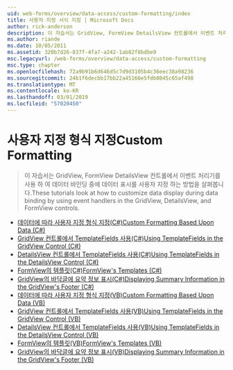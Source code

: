 ```yaml
---
uid: web-forms/overview/data-access/custom-formatting/index
title: 사용자 지정 서식 지정 | Microsoft Docs
author: rick-anderson
description: 이 자습서는 GridView, FormView DetailsView 컨트롤에서 이벤트 처리기를 사용 하 여 데이터 바인딩 중에 데이터 표시를 사용자 지정 하는 방법을 살펴봅니다.
ms.author: riande
ms.date: 10/05/2011
ms.assetid: 320b7d26-837f-4fa7-a242-1ab82f8bdbe9
msc.legacyurl: /web-forms/overview/data-access/custom-formatting
msc.type: chapter
ms.openlocfilehash: 72a9b91b6d646d5c7d9d3105b4c36eec38a98236
ms.sourcegitcommit: 24b1f6decbb17bb22a45166e5fdb0845c65af498
ms.translationtype: MT
ms.contentlocale: ko-KR
ms.lasthandoff: 03/01/2019
ms.locfileid: "57020450"
---
```

<a name="custom-formatting"></a><span data-ttu-id="a03d3-103">사용자 지정 형식 지정</span><span class="sxs-lookup"><span data-stu-id="a03d3-103">Custom Formatting</span></span>
====================
> <span data-ttu-id="a03d3-104">이 자습서는 GridView, FormView DetailsView 컨트롤에서 이벤트 처리기를 사용 하 여 데이터 바인딩 중에 데이터 표시를 사용자 지정 하는 방법을 살펴봅니다.</span><span class="sxs-lookup"><span data-stu-id="a03d3-104">These tutorials look at how to customize data display during data binding by using event handlers in the GridView, DetailsView, and FormView controls.</span></span>


- [<span data-ttu-id="a03d3-105">데이터에 따라 사용자 지정 형식 지정(C#)</span><span class="sxs-lookup"><span data-stu-id="a03d3-105">Custom Formatting Based Upon Data (C#)</span></span>](custom-formatting-based-upon-data-cs.md)
- [<span data-ttu-id="a03d3-106">GridView 컨트롤에서 TemplateFields 사용(C#)</span><span class="sxs-lookup"><span data-stu-id="a03d3-106">Using TemplateFields in the GridView Control (C#)</span></span>](using-templatefields-in-the-gridview-control-cs.md)
- [<span data-ttu-id="a03d3-107">DetailsView 컨트롤에서 TemplateFields 사용(C#)</span><span class="sxs-lookup"><span data-stu-id="a03d3-107">Using TemplateFields in the DetailsView Control (C#)</span></span>](using-templatefields-in-the-detailsview-control-cs.md)
- [<span data-ttu-id="a03d3-108">FormView의 템플릿(C#)</span><span class="sxs-lookup"><span data-stu-id="a03d3-108">FormView's Templates (C#)</span></span>](using-the-formview-s-templates-cs.md)
- [<span data-ttu-id="a03d3-109">GridView의 바닥글에 요약 정보 표시(C#)</span><span class="sxs-lookup"><span data-stu-id="a03d3-109">Displaying Summary Information in the GridView's Footer (C#)</span></span>](displaying-summary-information-in-the-gridview-s-footer-cs.md)
- [<span data-ttu-id="a03d3-110">데이터에 따라 사용자 지정 형식 지정(VB)</span><span class="sxs-lookup"><span data-stu-id="a03d3-110">Custom Formatting Based Upon Data (VB)</span></span>](custom-formatting-based-upon-data-vb.md)
- [<span data-ttu-id="a03d3-111">GridView 컨트롤에서 TemplateFields 사용(VB)</span><span class="sxs-lookup"><span data-stu-id="a03d3-111">Using TemplateFields in the GridView Control (VB)</span></span>](using-templatefields-in-the-gridview-control-vb.md)
- [<span data-ttu-id="a03d3-112">DetailsView 컨트롤에서 TemplateFields 사용(VB)</span><span class="sxs-lookup"><span data-stu-id="a03d3-112">Using TemplateFields in the DetailsView Control (VB)</span></span>](using-templatefields-in-the-detailsview-control-vb.md)
- [<span data-ttu-id="a03d3-113">FormView의 템플릿(VB)</span><span class="sxs-lookup"><span data-stu-id="a03d3-113">FormView's Templates (VB)</span></span>](using-the-formview-s-templates-vb.md)
- [<span data-ttu-id="a03d3-114">GridView의 바닥글에 요약 정보 표시(VB)</span><span class="sxs-lookup"><span data-stu-id="a03d3-114">Displaying Summary Information in the GridView's Footer (VB)</span></span>](displaying-summary-information-in-the-gridview-s-footer-vb.md)
